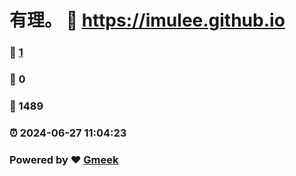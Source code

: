 # 有理。 :link: https://imulee.github.io 
### :page_facing_up: [1](https://imulee.github.io/tag.html) 
### :speech_balloon: 0 
### :hibiscus: 1489 
### :alarm_clock: 2024-06-27 11:04:23 
### Powered by :heart: [Gmeek](https://github.com/Meekdai/Gmeek)
